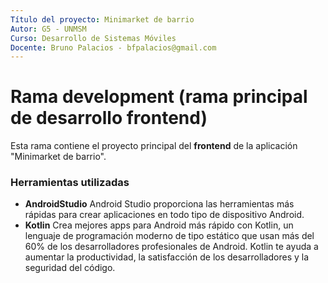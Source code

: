```yaml
---
Título del proyecto: Minimarket de barrio
Autor: G5 - UNMSM
Curso: Desarrollo de Sistemas Móviles
Docente: Bruno Palacios - bfpalacios@gmail.com
---
```


Rama development (rama principal de desarrollo frontend)
==
Esta rama contiene el proyecto principal del **frontend** de la aplicación "Minimarket de barrio".

### Herramientas utilizadas

*   **AndroidStudio** Android Studio proporciona las herramientas más rápidas para crear aplicaciones en todo tipo de dispositivo Android.
*   **Kotlin** Crea mejores apps para Android más rápido con Kotlin, un lenguaje de programación moderno de tipo estático que usan más del 60% de los desarrolladores profesionales de Android. Kotlin te ayuda a aumentar la productividad, la satisfacción de los desarrolladores y la seguridad del código.
